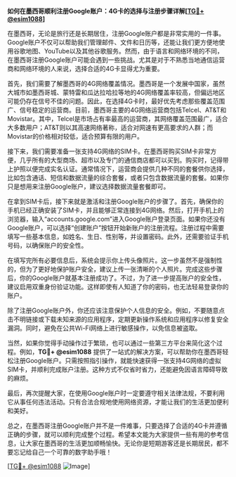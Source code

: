 **如何在墨西哥顺利注册Google账户：4G卡的选择与注册步骤详解[[TG💪+ @esim1088](https://t.me/s/esim1088)]**

在墨西哥，无论是旅行还是长期居住，注册Google账户都是非常实用的一件事。Google账户不仅可以帮助我们管理邮件、文件和日历等，还能让我们更方便地使用谷歌地图、YouTube以及其他谷歌服务。然而，由于语言和网络环境的不同，在墨西哥注册Google账户可能会遇到一些挑战。尤其是对于不熟悉当地通信运营商和网络环境的人来说，选择合适的4G卡显得尤为重要。

首先，我们需要了解墨西哥的4G网络覆盖情况。墨西哥是一个发展中国家，虽然大城市如墨西哥城、蒙特雷和瓜达拉哈拉等地的4G网络覆盖率较高，但偏远地区可能仍存在信号不佳的问题。因此，在选择4G卡时，最好优先考虑那些覆盖范围广、信号稳定的运营商。目前，墨西哥主要的4G网络运营商包括Telcel、AT&T和Movistar。其中，Telcel是市场占有率最高的运营商，其网络覆盖范围最广，适合大多数用户；AT&T则以其高速网络著称，适合对网速有更高要求的人群；而Movistar的价格相对较低，适合预算有限的用户。

接下来，我们需要准备一张支持4G网络的SIM卡。在墨西哥购买SIM卡非常方便，几乎所有的大型商场、超市以及专门的通信商店都可以买到。购买时，记得带上护照以便完成实名认证。通常情况下，运营商会提供几种不同的套餐供你选择，比如包含通话、短信和数据流量的综合套餐，或者只包含数据流量的套餐。如果你只是想用来注册Google账户，建议选择数据流量套餐即可。

在拿到SIM卡后，接下来就是激活和注册Google账户的步骤了。首先，确保你的手机已经正确安装了SIM卡，并且能够正常连接到4G网络。然后，打开手机上的浏览器，输入“accounts.google.com”进入Google账户登录页面。如果你还没有Google账户，可以选择“创建账户”按钮开始新账户的注册流程。注册过程中需要填写一些基本信息，如姓名、生日、性别等，并设置密码。此外，还需要验证手机号码，以确保账户的安全性。

在填写完所有必要信息后，系统会提示你上传头像照片。这一步虽然不是强制性的，但为了更好地保护账户安全，建议上传一张清晰的个人照片。完成这些步骤后，你的Google账户就基本注册成功了。不过，为了进一步提高账户的安全性，建议启用双重身份验证功能。这样即使有人知道了你的密码，也无法轻易登录你的账户。

除了注册Google账户外，你还应该注意保护个人信息的安全。例如，不要随意点击不明链接或下载未知来源的应用程序，定期更新操作系统和应用程序以修复安全漏洞。同时，避免在公共Wi-Fi网络上进行敏感操作，以免信息被盗取。

当然，如果你觉得手动操作过于繁琐，也可以通过一些第三方平台来简化这个过程。例如，**TG💪+ @esim1088** 提供了一站式的解决方案，可以帮助你在墨西哥轻松注册Google账户。只需按照指引操作，就能快速获得一张支持4G网络的虚拟SIM卡，并顺利完成账户注册。这种方式不仅省时省力，还能避免因语言障碍导致的麻烦。

最后，再次提醒大家，在使用Google账户时一定要遵守相关法律法规，不要利用它从事任何违法活动。只有合法合规地使用网络资源，才能让我们的生活更加便利和美好。

总之，在墨西哥注册Google账户并不是一件难事，只要选择了合适的4G卡并遵循正确的步骤，就可以顺利完成整个过程。希望本文能为大家提供一些有用的参考信息，让大家在墨西哥的生活更加顺畅愉快。无论你是短期游客还是长期居民，都不要忘记给自己一个可靠的数字助手哦！

[[TG💪+ @esim1088](https://t.me/s/esim1088) ![Image](https://i.postimg.cc/4NQfJmqS/Snipaste-2025-05-13-00-14-12.png)]